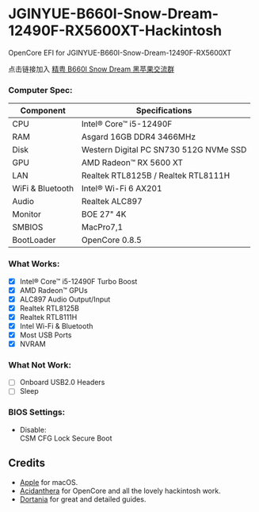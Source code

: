 # JGINYUE-B660I-Snow-Dream-12490F-RX5600XT-Hackintosh
OpenCore EFI for JGINYUE-B660I-Snow-Dream-12490F-RX5600XT

点击链接加入 [精粤 B660I Snow Dream 黑苹果交流群](https://jq.qq.com/?_wv=1027&k=NBj9mNYo)

### Computer Spec:

| Component        | Specifications                         |
| ---------------- | -------------------------------------- |
| CPU              | Intel® Core™ i5-12490F                 |
| RAM              | Asgard 16GB DDR4 3466MHz               |
| Disk             | Western Digital PC SN730 512G NVMe SSD |
| GPU              | AMD Radeon™ RX 5600 XT                 |
| LAN              | Realtek RTL8125B / Realtek RTL8111H    |
| WiFi & Bluetooth | Intel® Wi-Fi 6 AX201                   |
| Audio            | Realtek ALC897                         |
| Monitor          | BOE 27" 4K                             |
| SMBIOS           | MacPro7,1                              |
| BootLoader       | OpenCore 0.8.5                         |

### What Works:

- [x] Intel® Core™ i5-12490F Turbo Boost
- [x] AMD Radeon™ GPUs
- [x] ALC897 Audio Output/Input
- [x] Realtek RTL8125B
- [x] Realtek RTL8111H
- [x] Intel Wi-Fi & Bluetooth
- [x] Most USB Ports
- [x] NVRAM

### What Not Work:

- [ ] Onboard USB2.0 Headers
- [ ] Sleep

### BIOS Settings:

* Disable:  
CSM
CFG Lock
Secure Boot

## Credits

- [Apple](https://apple.com) for macOS.
- [Acidanthera](https://github.com/acidanthera) for OpenCore and all the lovely hackintosh work.
- [Dortania](https://github.com/dortania) for great and detailed guides.
